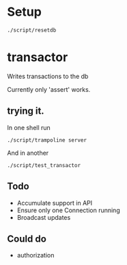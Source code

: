 # Setup
```
./script/resetdb
```

# transactor

Writes transactions to the db

Currently only 'assert' works.

## trying it.

In one shell run

```
./script/trampoline server
```

And in another
 
```
./script/test_transactor
```

## Todo

* Accumulate support in API
* Ensure only one Connection running
* Broadcast updates

## Could do

* authorization
